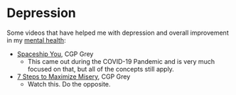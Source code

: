 # Depression

Some videos that have helped me with depression and overall improvement in my [mental health](health/mental-health/index.md):

- [Spaceship You](https://youtu.be/snAhsXyO3Ck), CGP Grey
  - This came out during the COVID-19 Pandemic and is very much focused on that, but all of the concepts still apply.
- [7 Steps to Maximize Misery](https://youtu.be/LO1mTELoj6o), CGP Grey
  - Watch this. Do the opposite.